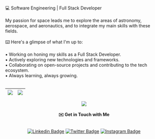 💻 Software Engineering | Full Stack Developer
<br>
<br>
My passion for space leads me to explore the areas of astronomy, aerospace, and
aeronautics, and to integrate my main skills with these fields.
<br>
<br>
⌨️ Here's a glimpse of what I'm up to:
<br />
<br />
▪︎ Working on honing my skills as a Full Stack Developer.
<br />
▪︎ Actively exploring new technologies and frameworks.
<br />
▪︎ Collaborating on open-source projects and contributing to the tech ecosystem.
<br />
▪︎ Always learning, always growing.
<br />
<br />

| ![](http://github-profile-summary-cards.vercel.app/api/cards/profile-details?username=amandadecassiaborges&theme=github_dark) | ![](http://github-profile-summary-cards.vercel.app/api/cards/repos-per-language?username=amandadecassiaborges&theme=github_dark) |  
 | ----------- | ----------- |

<div align="center">
  <a href="https://skillicons.dev">
    <img
      src="https://skillicons.dev/icons?i=html,css,js,react,vite,php,laravel,mysql,c,cpp,aws,arduino,py,django,tensorflow,java,git,github,eclipse,vscode"
    />
  </a>
  <br />
</div>
<br />

<div align="center">
  <strong>✉️ Get in Touch with Me</strong>
  <br />
  <br />

  [![Linkedin
  Badge](https://img.shields.io/badge/-Amanda%20Borges-000000?style=flat-square&labelColor=1A1B27&logo=Linkedin&logoColor=BF91F3&link=https://www.linkedin.com/in/amandadecassiaborges/)](https://www.linkedin.com/in/amandadecassiaborges/)
  [![Twitter
  Badge](https://img.shields.io/badge/-@amandaborgeses-000000?style=flat-square&labelColor=1A1B27&logo=twitter&logoColor=BF91F3&link=https://twitter.com/amandaborgeses)](https://twitter.com/amandaborgeses)
  [![Instagram
  Badge](https://img.shields.io/badge/-amandadecassiaborges-000000?style=flat-square&labelColor=1A1B27&logo=Instagram&logoColor=BF91F3&link=https://www.instagram.com/amandadecassiaborges/)](https://www.Instagram.com/amandadecassiaborges/)
</div>
